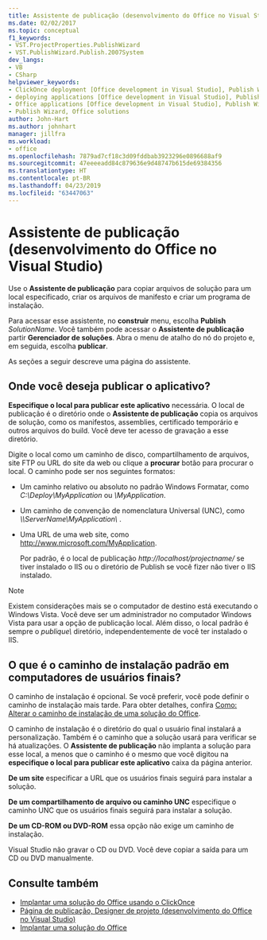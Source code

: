 ```yaml
---
title: Assistente de publicação (desenvolvimento do Office no Visual Studio)
ms.date: 02/02/2017
ms.topic: conceptual
f1_keywords:
- VST.ProjectProperties.PublishWizard
- VST.PublishWizard.Publish.2007System
dev_langs:
- VB
- CSharp
helpviewer_keywords:
- ClickOnce deployment [Office development in Visual Studio], Publish Wizard
- deploying applications [Office development in Visual Studio], Publish Wizard
- Office applications [Office development in Visual Studio], Publish Wizard
- Publish Wizard, Office solutions
author: John-Hart
ms.author: johnhart
manager: jillfra
ms.workload:
- office
ms.openlocfilehash: 7879ad7cf18c3d09fddbab3923296e0896688af9
ms.sourcegitcommit: 47eeeeadd84c879636e9d48747b615de69384356
ms.translationtype: HT
ms.contentlocale: pt-BR
ms.lasthandoff: 04/23/2019
ms.locfileid: "63447063"
---
```

# <a name="publish-wizard-office-development-in-visual-studio"></a>Assistente de publicação (desenvolvimento do Office no Visual Studio)
  Use o **Assistente de publicação** para copiar arquivos de solução para um local especificado, criar os arquivos de manifesto e criar um programa de instalação.

 Para acessar esse assistente, no **construir** menu, escolha **Publish** *SolutionName*. Você também pode acessar o **Assistente de publicação** partir **Gerenciador de soluções**. Abra o menu de atalho do nó do projeto e, em seguida, escolha **publicar**.

 As seções a seguir descreve uma página do assistente.

## <a name="where-do-you-want-to-publish-the-application"></a>Onde você deseja publicar o aplicativo?
 **Especifique o local para publicar este aplicativo** necessária. O local de publicação é o diretório onde o **Assistente de publicação** copia os arquivos de solução, como os manifestos, assemblies, certificado temporário e outros arquivos do build. Você deve ter acesso de gravação a esse diretório.

 Digite o local como um caminho de disco, compartilhamento de arquivos, site FTP ou URL do site da web ou clique a **procurar** botão para procurar o local. O caminho pode ser nos seguintes formatos:

- Um caminho relativo ou absoluto no padrão Windows Formatar, como *C:\Deploy\MyApplication* ou *\MyApplication*.

- Um caminho de convenção de nomenclatura Universal (UNC), como  *\\\ServerName\MyApplication\\* .

- Uma URL de uma web site, como http://www.microsoft.com/MyApplication.

  Por padrão, é o local de publicação *http://localhost/projectname/* se tiver instalado o IIS ou o diretório de Publish se você fizer não tiver o IIS instalado.

> [!NOTE]
> Existem considerações mais se o computador de destino está executando o Windows Vista. Você deve ser um administrador no computador Windows Vista para usar a opção de publicação local. Além disso, o local padrão é sempre o *publique\\*  diretório, independentemente de você ter instalado o IIS.

## <a name="what-is-the-default-installation-path-on-end-user-computers"></a>O que é o caminho de instalação padrão em computadores de usuários finais?
 O caminho de instalação é opcional. Se você preferir, você pode definir o caminho de instalação mais tarde. Para obter detalhes, confira [Como: Alterar o caminho de instalação de uma solução do Office](https://msdn.microsoft.com/d0eaa07b-2d72-4902-899f-2f9fb165b8fd).

 O caminho de instalação é o diretório do qual o usuário final instalará a personalização. Também é o caminho que a solução usará para verificar se há atualizações. O **Assistente de publicação** não implanta a solução para esse local, a menos que o caminho é o mesmo que você digitou na **especifique o local para publicar este aplicativo** caixa da página anterior.

 **De um site** especificar a URL que os usuários finais seguirá para instalar a solução.

 **De um compartilhamento de arquivo ou caminho UNC** especifique o caminho UNC que os usuários finais seguirá para instalar a solução.

 **De um CD-ROM ou DVD-ROM** essa opção não exige um caminho de instalação.

 Visual Studio não gravar o CD ou DVD. Você deve copiar a saída para um CD ou DVD manualmente.

## <a name="see-also"></a>Consulte também
- [Implantar uma solução do Office usando o ClickOnce](../vsto/deploying-an-office-solution-by-using-clickonce.md)
- [Página de publicação, Designer de projeto &#40;desenvolvimento do Office no Visual Studio&#41;](../vsto/publish-page-project-designer-office-development-in-visual-studio.md)
- [Implantar uma solução do Office](../vsto/deploying-an-office-solution.md)
